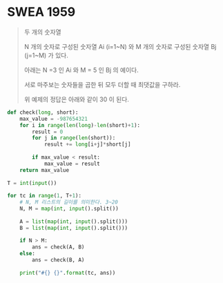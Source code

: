 # SWEA 1959

> 두 개의 숫자열
>
> N 개의 숫자로 구성된 숫자열 Ai (i=1~N) 와 M 개의 숫자로 구성된 숫자열 Bj (j=1~M) 가 있다.
>
> 아래는 N =3 인 Ai 와 M = 5 인 Bj 의 예이다.
>
> 서로 마주보는 숫자들을 곱한 뒤 모두 더할 때 최댓값을 구하라.
>
> 위 예제의 정답은 아래와 같이 30 이 된다.

```python
def check(long, short):
    max_value = -987654321
    for i in range(len(long)-len(short)+1):
        result = 0
        for j in range(len(short)):
            result += long[i+j]*short[j]
 
        if max_value < result:
            max_value = result
    return max_value
 
T = int(input())
 
for tc in range(1, T+1):
    # N, M 리스트의 길이를 의미한다. 3~20
    N, M = map(int, input().split())
 
    A = list(map(int, input().split()))
    B = list(map(int, input().split()))
 
    if N > M:
        ans = check(A, B)
    else:
        ans = check(B, A)
 
    print("#{} {}".format(tc, ans))
```

